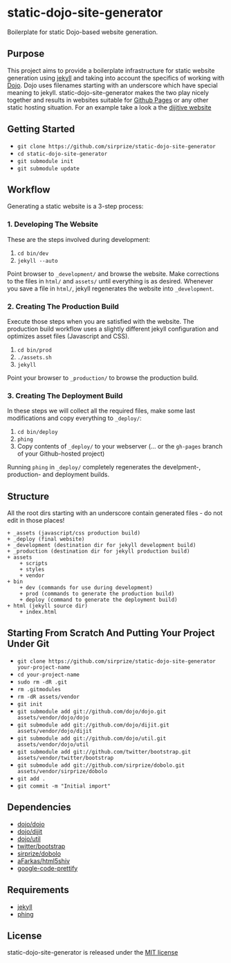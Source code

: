 # static-dojo-site-generator

Boilerplate for static Dojo-based website generation.

## Purpose

This project aims to provide a boilerplate infrastructure for static website generation using [jekyll](https://github.com/mojombo/jekyll) and taking into account the specifics of working with [Dojo](http://dojotoolkit.org/). Dojo uses filenames starting with an underscore which have special meaning to jekyll. static-dojo-site-generator makes the two play nicely together and results in websites suitable for [Github Pages](http://pages.github.com/) or any other static hosting situation. For an example take a look a the [dijitive website](http://sirprize.github.com/dijitive/)

## Getting Started

+ `git clone https://github.com/sirprize/static-dojo-site-generator`
+ `cd static-dojo-site-generator`
+ `git submodule init`
+ `git submodule update`

## Workflow

Generating a static website is a 3-step process:

### 1. Developing The Website

These are the steps involved during development:

1. `cd bin/dev`
1. `jekyll --auto`

Point browser to `_development/` and browse the website. Make corrections to the files in `html/` and `assets/` until everything is as desired. Whenever you save a file in `html/`, jekyll regenerates the website into `_development`.

### 2. Creating The Production Build

Execute those steps when you are satisfied with the website. The production build workflow uses a slightly different jekyll configuration and optimizes asset files (Javascript and CSS).

1. `cd bin/prod`
1. `./assets.sh`
1. `jekyll`

Point your browser to `_production/` to browse the production build.

### 3. Creating The Deployment Build

In these steps we will collect all the required files, make some last modifications and copy everything to `_deploy/`:

1. `cd bin/deploy`
1. `phing`
1. Copy contents of `_deploy/` to your webserver (... or the `gh-pages` branch of your Github-hosted project)

Running `phing` in `_deploy/` completely regenerates the develpment-, production- and deployment builds.

## Structure

All the root dirs starting with an underscore contain generated files - do not edit in those places!

    + _assets (javascript/css production build)
    + _deploy (final website)
    + _development (destination dir for jekyll development build)
    + _production (destination dir for jekyll production build)
    + assets
        + scripts
        + styles
        + vendor
    + bin
        + dev (commands for use during development)
        + prod (commands to generate the production build)
        + deploy (command to generate the deployment build)
    + html (jekyll source dir)
        + index.html

## Starting From Scratch And Putting Your Project Under Git

+ `git clone https://github.com/sirprize/static-dojo-site-generator your-project-name`
+ `cd your-project-name`
+ `sudo rm -dR .git`
+ `rm .gitmodules`
+ `rm -dR assets/vendor`
+ `git init`
+ `git submodule add git://github.com/dojo/dojo.git assets/vendor/dojo/dojo`
+ `git submodule add git://github.com/dojo/dijit.git assets/vendor/dojo/dijit`
+ `git submodule add git://github.com/dojo/util.git assets/vendor/dojo/util`
+ `git submodule add git://github.com/twitter/bootstrap.git assets/vendor/twitter/bootstrap`
+ `git submodule add git://github.com/sirprize/dobolo.git assets/vendor/sirprize/dobolo`
+ `git add .`
+ `git commit -m "Initial import"`

## Dependencies

+ [dojo/dojo](http://github.com/dojo/dojo)
+ [dojo/dijit](http://github.com/dojo/dijit)
+ [dojo/util](http://github.com/dojo/util)
+ [twitter/bootstrap](http://github.com/twitter/bootstrap.git)
+ [sirprize/dobolo](http://github.com/sirprize/dobolo.git)
+ [aFarkas/html5shiv](https://github.com/aFarkas/html5shiv)
+ [google-code-prettify](http://code.google.com/p/google-code-prettify/)

## Requirements

+ [jekyll](https://github.com/mojombo/jekyll)
+ [phing](http://www.phing.info/)

## License

static-dojo-site-generator is released under the [MIT license](http://opensource.org/licenses/mit-license.php)